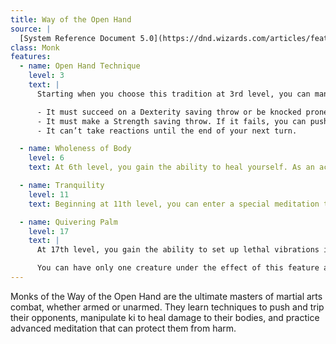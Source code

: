 ```yaml
---
title: Way of the Open Hand
source: |
  [System Reference Document 5.0](https://dnd.wizards.com/articles/features/systems-reference-document-srd)
class: Monk
features:
  - name: Open Hand Technique
    level: 3
    text: |
      Starting when you choose this tradition at 3rd level, you can manipulate your enemy’s ki when you harness your own. Whenever you hit a creature with one of the attacks granted by your Flurry of Blows, you can impose one of the following effects on that target:

      - It must succeed on a Dexterity saving throw or be knocked prone.
      - It must make a Strength saving throw. If it fails, you can push it up to 15 feet away from you.
      - It can’t take reactions until the end of your next turn.

  - name: Wholeness of Body
    level: 6
    text: At 6th level, you gain the ability to heal yourself. As an action, you can regain hit points equal to three times your monk level. You must finish a long rest before you can use this feature again.

  - name: Tranquility
    level: 11
    text: Beginning at 11th level, you can enter a special meditation that surrounds you with an aura of peace. At the end of a long rest, you gain the effect of a sanctuary spell that lasts until the start of your next long rest (the spell can end early as normal). The saving throw DC for the spell equals 8 + your Wisdom modifier + your proficiency bonus.

  - name: Quivering Palm
    level: 17
    text: |
      At 17th level, you gain the ability to set up lethal vibrations in someone’s body. When you hit a creature with an unarmed strike, you can spend 3 ki points to start these imperceptible vibrations, which last for a number of days equal to your monk level. The vibrations are harmless unless you use your action to end them. To do so, you and the target must be on the same plane of existence. When you use this action, the creature must make a Constitution saving throw. If it fails, it is reduced to 0 hit points. If it succeeds, it takes 10d10 necrotic damage.

      You can have only one creature under the effect of this feature at a time. You can choose to end the vibrations harmlessly without using an action.
---
```


Monks of the Way of the Open Hand are the ultimate masters of martial arts combat, whether armed or unarmed. They learn techniques to push and trip their opponents, manipulate ki to heal damage to their bodies, and practice advanced meditation that can protect them from harm.
